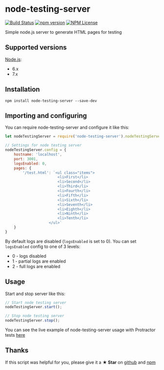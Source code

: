 # node-testing-server

[![Build Status](https://travis-ci.org/Marketionist/node-testing-server.svg?branch=master)](https://travis-ci.org/Marketionist/node-testing-server)
[![npm version](https://img.shields.io/npm/v/node-testing-server.svg)](https://www.npmjs.com/package/node-testing-server)
[![NPM License](https://img.shields.io/npm/l/node-testing-server.svg)](https://github.com/Marketionist/node-testing-server/blob/master/LICENSE)

Simple node.js server to generate HTML pages for testing

## Supported versions
[Node.js](http://nodejs.org/):
- 6.x
- 7.x

## Installation
`npm install node-testing-server --save-dev`

## Importing and configuring
You can require node-testing-server and configure it like this:

```javascript
let nodeTestingServer = require('node-testing-server').nodeTestingServer;

// Settings for node testing server
nodeTestingServer.config = {
    hostname: 'localhost',
    port: 3001,
    logsEnabled: 0,
    pages: {
        '/test.html': `<ul class="items">
                        <li>First</li>
                        <li>Second</li>
                        <li>Third</li>
                        <li>Fourth</li>
                        <li>Fifth</li>
                        <li>Sixth</li>
                        <li>Seventh</li>
                        <li>Eighth</li>
                        <li>Ninth</li>
                        <li>Tenth</li>
                    </ul>`
    }
}
```

By default logs are disabled (`logsEnabled` is set to 0). You can set
`logsEnabled` config to one of 3 levels:
- 0 - logs disabled
- 1 - partial logs are enabled
- 2 - full logs are enabled

## Usage
Start and stop server like this:

```javascript
// Start node testing server
nodeTestingServer.start();

// Stop node testing server
nodeTestingServer.stop();
```

You can see the live example of node-testing-server usage with Protractor tests
[here](https://github.com/Marketionist/protractor-numerator/blob/master/test/spec.ts)

## Thanks
If this script was helpful for you, please give it a **★ Star**
on [github](https://github.com/Marketionist/node-testing-server) and
[npm](https://www.npmjs.com/package/node-testing-server)
